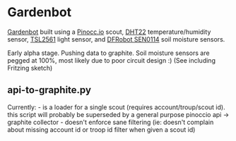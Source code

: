 # Gardenbot

[Gardenbot](http://gardenbot.org/) built using a [Pinocc.io](http://pinocc.io) scout, [DHT22](https://www.adafruit.com/products/385) temperature/humidity sensor, [TSL2561](http://www.adafruit.com/products/439) light sensor, and [DFRobot SEN0114](http://www.dfrobot.com/index.php?route=product/product&product_id=599#.UhflOL-N_H0) soil moisture sensors.

Early alpha stage. Pushing data to graphite. Soil moisture sensors are pegged at 100%, most likely due to poor circuit design :) (See including Fritzing sketch)

## api-to-graphite.py

Currently:
	- is a loader for a single scout (requires account/troup/scout id). this script will probably be superseded by a general purpose pinoccio api -> graphite collector
	- doesn't enforce sane filtering (ie: doesn't complain about missing account id or troop id filter when given a scout id)
